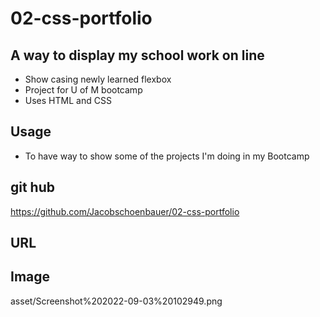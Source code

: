 # 02-css-portfolio

## A way to display my school work on line

- Show casing newly learned flexbox
- Project for U of M bootcamp
- Uses HTML and CSS 

## Usage
- To have way to show some of the projects I'm doing in my Bootcamp

## git hub 
https://github.com/Jacobschoenbauer/02-css-portfolio

## URL

## Image 
<img>asset/Screenshot%202022-09-03%20102949.png
    